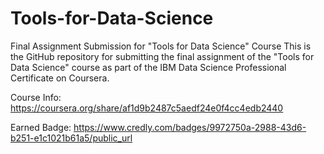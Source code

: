# Tools-for-Data-Science
Final Assignment Submission for "Tools for Data Science" Course
This is the GitHub repository for submitting the final assignment of the "Tools for Data Science" course as part of the IBM Data Science Professional Certificate on Coursera.

Course Info: https://coursera.org/share/af1d9b2487c5aedf24e0f4cc4edb2440

Earned Badge: https://www.credly.com/badges/9972750a-2988-43d6-b251-e1c1021b61a5/public_url
